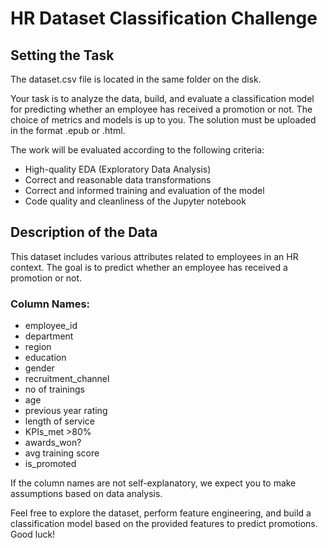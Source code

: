 # HR Dataset Classification Challenge

## Setting the Task

The dataset.csv file is located in the same folder on the disk.

Your task is to analyze the data, build, and evaluate a classification model for predicting whether an employee has received a promotion or not. The choice of metrics and models is up to you. The solution must be uploaded in the format .epub or .html.

The work will be evaluated according to the following criteria:
- High-quality EDA (Exploratory Data Analysis)
- Correct and reasonable data transformations
- Correct and informed training and evaluation of the model
- Code quality and cleanliness of the Jupyter notebook

## Description of the Data

This dataset includes various attributes related to employees in an HR context. The goal is to predict whether an employee has received a promotion or not.

### Column Names:
- employee_id
- department
- region
- education
- gender
- recruitment_channel
- no of trainings
- age
- previous year rating
- length of service
- KPIs_met >80%
- awards_won?
- avg training score
- is_promoted

If the column names are not self-explanatory, we expect you to make assumptions based on data analysis.

Feel free to explore the dataset, perform feature engineering, and build a classification model based on the provided features to predict promotions. Good luck!
